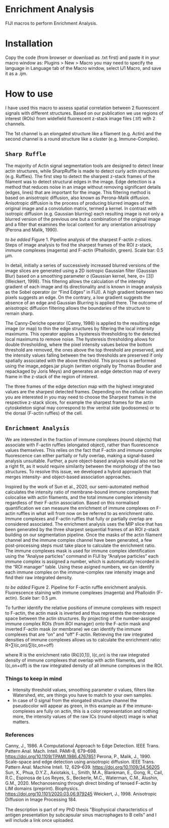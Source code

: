 # Enrichment Analysis
FIJI macros to perform Enrichment Analysis.

# Installation
Copy the code (from browser or download as .txt first) and paste it in your macro window as: 
     Plugins > New > Macro
you may need to specify the language in Language tab of the Macro window, select IJ1 Macro, and save it as a .ijm.

# How to use 
I have used this macro to assess spatial correlation between 2 fluorescent signals with different structures. Based on our publication we use regions of interest (ROIs) from widefield fluorescent z-stack image files (.tif) with 2 channels.

The 1st channel is an elongated structure like a filament (e.g. Actin) and the second channel is a round structure like a cluster (e.g. Immune-Complex).

## `Sharp Ruffle`
The majority of Actin signal segmentation tools are designed to detect linear actin structures, while SharpRuffle is made to detect curly actin structures (e.g. Ruffles). 
The first step to detect the sharpest z-stack frames of the filament was to detect structural edges in the image. Edge detection is a method that reduces noise in an image without removing significant details (edges, lines) that are important for the image. This filtering method is based on anisotropic diffusion, also known as Perona-Malik diffusion. Anisotropic diffusion is the process of producing blurred images of the original image and a convolution matrix, termed a kernel. In contrast with isotropic diffusion (e.g. Gaussian blurring) each resulting image is not only a blurred version of the previous one but a combination of the original image and a filter that examines the local content for any orientation anisotropy (Perona and Malik, 1990). 

*to be added*
Figure 1. Pipeline analysis of the sharpest F-actin z-slices. Steps of image analysis to find the sharpest frames of the ROI z-stack, immune complexes (magenta) and F-actin (Phalloidin, green). Scale bar: 0.5 µm.

In detail, initially a series of successively increased blurred versions of the image slices are generated using a 2D isotropic Gaussian filter (Gaussian Blur) based on a smoothing parameter σ (Gaussian kernel, here, σ= [3]) (Weickert, 1998). This filtering allows the calculation of the intensity gradient of each image and its directionality and is known in image analysis as the Sobel operator (or “Find Edges” in FIJI). A high gradient between two pixels suggests an edge. On the contrary, a low gradient suggests the absence of an edge and Gaussian Blurring is applied there. The outcome of anisotropic diffusion filtering allows the boundaries of the structure to remain sharp.

The Canny-Deriche operator (Canny, 1986) is applied to the resulting edge image (or map) to thin the edge structures by filtering the local intensity maximums. This operator applies a hysteresis thresholding to the detected local maximums to remove noise. The hysteresis thresholding allows for double thresholding, where the pixel intensity values below the bottom threshold are removed, the ones above the top threshold are preserved, and the intensity values falling between the two thresholds are preserved if only spatially associated with the above threshold. This process is performed using the image_edges.jar plugin (written originally by Thomas Boudier and repackaged by Joris Meys) and generates an edge detection map of every frame in the z-stack of the region of interest. 

The three frames of the edge detection map with the highest integrated values are the sharpest detected frames. Depending on the cellular location you are interested in you may need to choose the Sharpest frames in the respective z-stack slices, for example the sharpest frames for the actin cytoskeleton signal may correspond to thw ventral side (podosomes) or to the dorsal (F-actin ruffles) of the cell. 

## `Enrichment Analysis`

We are interested in the fraction of immune complexes (round objects) that associate with F-actin ruffles (elongated object), rather than fluorescence values themselves. This relies on the fact that F-actin and immune complex fluorescence can either partially or fully overlap, making a signal-based analysis unsuitable. Further, a pure object-based analysis would also not be a right fit, as it would require similarity between the morphology of the two structures. To resolve this issue, we developed a hybrid approach that merges intensity- and object-based association approaches.

Inspired by the work of Sun et al., 2020, our semi-automated method calculates the intensity ratio of membrane-bound immune complexes that colocalise with actin filaments, and the total immune complex intensity regardless of their F-actin association. Based on this normalised quantification we can measure the enrichment of immune complexes on F-actin ruffles in what will from now on be referred to as enrichment ratio. Immune complexes and F-actin ruffles that fully or partially overlap are considered associated. The enrichment analysis uses the MIP slice that has been generated by the three sharpest sequential frames of an ROI z-stack building on our segmentation pipeline. Once the masks of the actin filament channel and the immune complex channel have been generated, a few post-processing steps must take place to calculate the enrichment ratio. The immune complexes mask is used for immune complex identification using the “Analyse particles” command in FIJI by “Analyse particles” each immune complex is assigned a number, which is automatically recorded in the “ROI manager” table. Using these asigned numbers, we can identify each immune complex on the immune-complex raw intensity image and find their raw integrated density.

*to be added*
Figure 2. Pipeline for F-actin ruffle enrichment analysis. Fluorescence staining with immune complexes (magenta) and Phalloidin (F-actin). Scale bar: 0.5 µm.

To further identify the relative positions of immune complexes with respect to F-actin, the actin mask is inverted and thus represents the membrane space between the actin structures. By projecting of the number-assigned immune complex ROIs (from ROI manager) onto the F-actin mask and inverted F-actin mask (or membrane) we can identify the immune complexes that are “on” and “off” F-actin. Retrieving the raw integrated densities of immune complexes allows us to calculate the enrichment ratio:
                                                                                     R=∑I(c,on)/∑I(c,on+off)                          

where R is the enrichment ratio (R∈[0,1]), I(c,on) is the raw integrated density of immune complexes that overlap with actin filaments, and I(c,on+off) is the raw integrated density of all immune complexes in the ROI.

### Things to keep in mind

* Intensity threshold values, smoothing parameter σ values, filters like Watershed, etc, are things you have to match to your own samples.
* In case of 0 signal from the elongated structure channel the pseudocolor will appear as green, in this example as if the immune-complexes are fully on actin, this is a color representation and nothing more, the intensity values of the raw ICs (round object) image is what matters.

### References
Canny, J., 1986. A Computational Approach to Edge Detection. IEEE Trans. Pattern Anal. Mach. Intell. PAMI-8, 679–698. https://doi.org/10.1109/TPAMI.1986.4767851
Perona, P., Malik, J., 1990. Scale-space and edge detection using anisotropic diffusion. IEEE Trans. Pattern Anal. Machine Intell. 12, 629–639. https://doi.org/10.1109/34.56205
Sun, X., Phua, D.Y.Z., Axiotakis, L., Smith, M.A., Blankman, E., Gong, R., Cail, R.C., Espinosa de Los Reyes, S., Beckerle, M.C., Waterman, C.M., Alushin, G.M., 2020. Mechanosensing through direct binding of tensed F-actin by LIM domains (preprint). Biophysics. https://doi.org/10.1101/2020.03.06.979245
Weickert, J., 1998. Anisotropic Diﬀusion in Image Processing 184.

The description is part of my PhD thesis "Biophysical characteristics of antigen presentation by subcapsular sinus macrophages to B cells" and I will include a link once uploaded.
